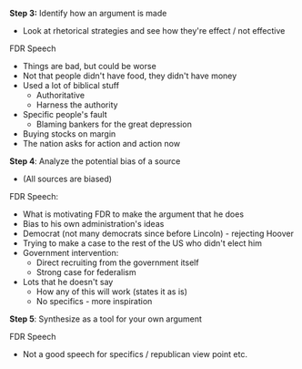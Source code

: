 
**Step 3:** Identify how an argument is made
- Look at rhetorical strategies and see how they're effect / not effective

FDR Speech
- Things are bad, but could be worse
- Not that people didn't have food, they didn't have money
- Used a lot of biblical stuff
	- Authoritative
	- Harness the authority 
- Specific people's fault
	- Blaming bankers for the great depression
- Buying stocks on margin
- The nation asks for action and action now

**Step 4**: Analyze the potential bias of a source
- (All sources are biased)

FDR Speech:
- What is motivating FDR to make the argument that he does
- Bias to his own administration's ideas
- Democrat (not many democrats since before Lincoln) - rejecting Hoover 
- Trying to make a case to the rest of the US who didn't elect him
- Government intervention:
	- Direct recruiting from the government itself
	- Strong case for federalism
- Lots that he doesn't say
	- How any of this will work (states it as is)
	- No specifics - more inspiration

**Step 5**: Synthesize as a tool for your own argument

FDR Speech
- Not a good speech for specifics / republican view point etc.




